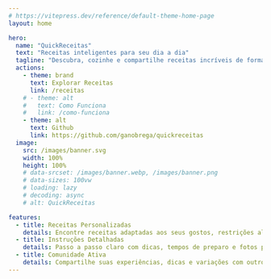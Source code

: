 ```yaml
---
# https://vitepress.dev/reference/default-theme-home-page
layout: home

hero:
  name: "QuickReceitas"
  text: "Receitas inteligentes para seu dia a dia"
  tagline: "Descubra, cozinhe e compartilhe receitas incríveis de forma simples"
  actions:
    - theme: brand
      text: Explorar Receitas
      link: /receitas
    # - theme: alt
    #   text: Como Funciona
    #   link: /como-funciona
    - theme: alt
      text: Github
      link: https://github.com/ganobrega/quickreceitas
  image:
    src: /images/banner.svg
    width: 100%
    height: 100%
    # data-srcset: /images/banner.webp, /images/banner.png
    # data-sizes: 100vw
    # loading: lazy
    # decoding: async
    # alt: QuickReceitas

features:
  - title: Receitas Personalizadas
    details: Encontre receitas adaptadas aos seus gostos, restrições alimentares e ingredientes disponíveis
  - title: Instruções Detalhadas
    details: Passo a passo claro com dicas, tempos de preparo e fotos para você não errar
  - title: Comunidade Ativa
    details: Compartilhe suas experiências, dicas e variações com outros amantes da culinária
---
```


